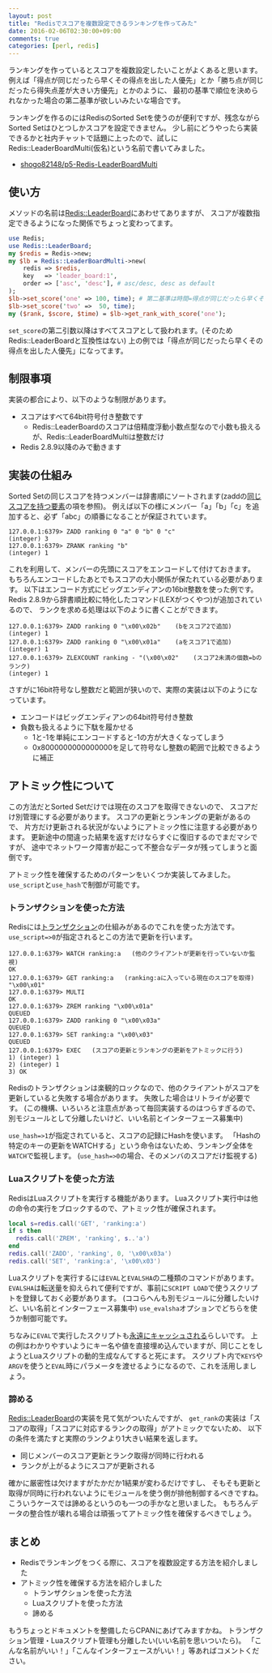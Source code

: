 ```yaml
---
layout: post
title: "Redisでスコアを複数設定できるランキングを作ってみた"
date: 2016-02-06T02:30:00+09:00
comments: true
categories: [perl, redis]
---
```


ランキングを作っているとスコアを複数設定したいことがよくあると思います。
例えば「得点が同じだったら早くその得点を出した人優先」とか「勝ち点が同じだったら得失点差が大きい方優先」とかのように、
最初の基準で順位を決められなかった場合の第二基準が欲しいみたいな場合です。

ランキングを作るのにはRedisのSorted Setを使うのが便利ですが、残念ながらSorted Setはひとつしかスコアを設定できません。
少し前にどうやったら実装できるかと社内チャットで話題に上ったので、試しにRedis::LeaderBoardMulti(仮名)という名前で書いてみました。

- [shogo82148/p5-Redis-LeaderBoardMulti](https://github.com/shogo82148/p5-Redis-LeaderBoardMulti)

<!-- More -->

## 使い方

メソッドの名前は[Redis::LeaderBoard](http://www.songmu.jp/riji/archives/2013/06/redisleaderboar.html)にあわせてありますが、
スコアが複数指定できるようになった関係でちょっと変わってます。

``` perl
use Redis;
use Redis::LeaderBoard;
my $redis = Redis->new;
my $lb = Redis::LeaderBoardMulti->new(
    redis => $redis,
    key   => 'leader_board:1',
    order => ['asc', 'desc'], # asc/desc, desc as default
);
$lb->set_score('one' => 100, time); # 第二基準は時間=得点が同じだったら早くその得点を出した人優先
$lb->set_score('two' =>  50, time);
my ($rank, $score, $time) = $lb->get_rank_with_score('one');
```

`set_score`の第二引数以降はすべてスコアとして扱われます。(そのためRedis::LeaderBoardと互換性はない)
上の例では「得点が同じだったら早くその得点を出した人優先」になってます。


## 制限事項

実装の都合により、以下のような制限があります。

- スコアはすべて64bit符号付き整数です
  - Redis::LeaderBoardのスコアは倍精度浮動小数点型なので小数も扱えるが、Redis::LeaderBoardMultiは整数だけ
- Redis 2.8.9以降のみで動きます


## 実装の仕組み

Sorted Setの同じスコアを持つメンバーは辞書順にソートされます(zaddの[同じスコアを持つ要素](http://redis.io/commands/zadd#elements-with-the-same-score)の項を参照)。
例えば以下の様にメンバー「a」「b」「c」を追加すると、必ず「abc」の順番になることが保証されています。

``` plain
127.0.0.1:6379> ZADD ranking 0 "a" 0 "b" 0 "c"
(integer) 3
127.0.0.1:6379> ZRANK ranking "b"
(integer) 1
```

これを利用して、メンバーの先頭にスコアをエンコードして付けておきます。
もちろんエンコードしたあとでもスコアの大小関係が保たれている必要があります。
以下はエンコード方式にビッグエンディアンの16bit整数を使った例です。
Redis 2.8.9から辞書順比較に特化したコマンド(LEXがつくやつ)が追加されているので、
ランクを求める処理は以下のように書くことができます。

``` plain
127.0.0.1:6379> ZADD ranking 0 "\x00\x02b"    (bをスコア2で追加)
(integer) 1
127.0.0.1:6379> ZADD ranking 0 "\x00\x01a"    (aをスコア1で追加)
(integer) 1
127.0.0.1:6379> ZLEXCOUNT ranking - "(\x00\x02"    (スコア2未満の個数=bのランク)
(integer) 1
```

さすがに16bit符号なし整数だと範囲が狭いので、実際の実装は以下のようになっています。

- エンコードはビッグエンディアンの64bit符号付き整数
- 負数も扱えるように下駄を履かせる
  - 1と-1を単純にエンコードすると-1の方が大きくなってしまう
  - 0x8000000000000000を足して符号なし整数の範囲で比較できるように補正


## アトミック性について

この方法だとSorted Setだけでは現在のスコアを取得できないので、
スコアだけ別管理にする必要があります。
スコアの更新とランキングの更新があるので、
片方だけ更新される状況がないようにアトミック性に注意する必要があります。
更新途中の間違った結果を返すだけならすぐに復旧するのでまだマシですが、
途中でネットワーク障害が起こって不整合なデータが残ってしまうと面倒です。

アトミック性を確保するためのパターンをいくつか実装してみました。
`use_script`と`use_hash`で制御が可能です。

### トランザクションを使った方法

Redisには[トランザクション](http://redis.io/topics/transactions)の仕組みがあるのでこれを使った方法です。
`use_script=>0`が指定されるとこの方法で更新を行います。

``` plain
127.0.0.1:6379> WATCH ranking:a   (他のクライアントが更新を行っていないか監視)
OK
127.0.0.1:6379> GET ranking:a   (ranking:aに入っている現在のスコアを取得)
"\x00\x01"
127.0.0.1:6379> MULTI
OK
127.0.0.1:6379> ZREM ranking "\x00\x01a"
QUEUED
127.0.0.1:6379> ZADD ranking 0 "\x00\x03a"
QUEUED
127.0.0.1:6379> SET ranking:a "\x00\x03"
QUEUED
127.0.0.1:6379> EXEC   (スコアの更新とランキングの更新をアトミックに行う)
1) (integer) 1
2) (integer) 1
3) OK
```

Redisのトランザクションは楽観的ロックなので、他のクライアントがスコアを更新していると失敗する場合があります。
失敗した場合はリトライが必要です。
(この機構、いろいろと注意点があって毎回実装するのはつらすぎるので、別モジュールとして分離したいけど、いい名前とインターフェース募集中)

`use_hash=>1`が指定されていると、スコアの記録にHashを使います。
「Hashの特定のキーの更新をWATCHする」という命令はないため、ランキング全体を`WATCH`で監視します。
(`use_hash=>0`の場合、そのメンバのスコアだけ監視する)


### Luaスクリプトを使った方法

RedisはLuaスクリプトを実行する機能があります。
Luaスクリプト実行中は他の命令の実行をブロックするので、アトミック性が確保されます。

``` lua
local s=redis.call('GET', 'ranking:a')
if s then
  redis.call('ZREM', 'ranking', s..'a')
end
redis.call('ZADD', 'ranking', 0, '\x00\x03a')
redis.call('SET', 'ranking:a', '\x00\x03')
```

Luaスクリプトを実行するには`EVAL`と`EVALSHA`の二種類のコマンドがあります。
`EVALSHA`は転送量を抑えられて便利ですが、事前に`SCRIPT LOAD`で使うスクリプトを登録しておく必要があります。
(ココらへんも別モジュールに分離したいけど、いい名前とインターフェース募集中)
`use_evalsha`オプションでどちらを使うか制御可能です。

ちなみに`EVAL`で実行したスクリプトも[永遠にキャッシュされる](http://redis.io/commands/eval#script-cache-semantics)らしいです。
上の例はわかりやすいようにキー名や値を直接埋め込んでいますが、同じことをしようとLuaスクリプトの動的生成なんてすると死にます。
スクリプト内で`KEYS`や`ARGV`を使うと`EVAL`時にパラメータを渡せるようになるので、これを活用しましょう。

### 諦める

[Redis::LeaderBoard](https://metacpan.org/pod/Redis::LeaderBoard)の実装を見て気がついたんですが、
`get_rank`の実装は「スコアの取得」「スコアに対応するランクの取得」がアトミックでないため、
以下の条件を満たすと実際のランクより1大きい結果を返します。

- 同じメンバーのスコア更新とランク取得が同時に行われる
- ランクが上がるようにスコアが更新される

確かに厳密性は欠けますがたかだか1結果が変わるだけですし、
そもそも更新と取得が同時に行われないようにモジュールを使う側が排他制御するべきですね。
こういうケースでは諦めるというのも一つの手かなと思いました。
もちろんデータの整合性が壊れる場合は頑張ってアトミック性を確保するべきでしょう。


## まとめ

- Redisでランキングをつくる際に、スコアを複数設定する方法を紹介しました
- アトミック性を確保する方法を紹介しました
  - トランザクションを使った方法
  - Luaスクリプトを使った方法
  - 諦める

もうちょっとドキュメントを整備したらCPANにあげてみますかね。
トランザクション管理・Luaスクリプト管理も分離したい(いい名前を思いついたら)。
「こんな名前がいい！」「こんなインターフェースがいい！」等あればコメントください。
